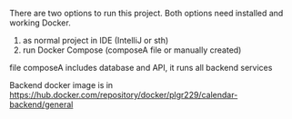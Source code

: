 There are two options to run this project. Both options need installed and working Docker.
1. as normal project in IDE (IntelliJ or sth)
2. run Docker Compose (composeA file or manually created)

file composeA includes database and API, it runs all backend services

Backend docker image is in https://hub.docker.com/repository/docker/plgr229/calendar-backend/general
